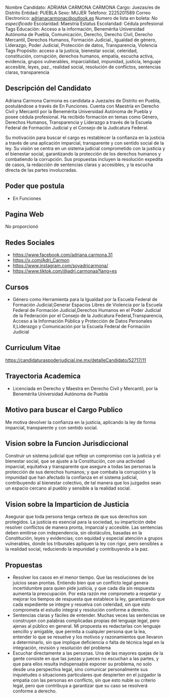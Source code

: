 Nombre Candidato: ADRIANA CARMONA CARMONA
Cargo: Juezas/es de Distrito
Entidad: PUEBLA
Sexo: MUJER
Telefono: 2225201589
Correo Electronico: adrianacarmonac@outlook.es
Numero de lista en boleta: *No especificado*
Escolaridad: Maestría
Estatus Escolaridad: Cédula profesional
Tags Educación: Acceso a la información, Benemérita Universidad Autónoma de Puebla, Comunicación, Derecho, Derecho Civil, Derecho Mercantil, Derechos Humanos, Formación Judicial., Igualdad de género, Liderazgo, Poder Judicial, Protección de datos, Transparencia, Violencia
Tags Propósito: acceso a la justicia, bienestar social, celeridad, constitución, corrupción, derechos humanos, empatía, escucha activa, evidencia, grupos vulnerables, imparcialidad, impunidad, justicia, lenguaje accesible, leyes, paz., realidad social, resolución de conflictos, sentencias claras, transparencia


## Descripción del Candidato 

Adriana Carmona Carmona es candidata a Jueza/es de Distrito en Puebla, postulándose a través de En Funciones. Cuenta con Maestría en Derecho Civil y Mercantil por la Benemérita Universidad Autónoma de Puebla y posee cédula profesional. Ha recibido formación en temas como Género, Derechos Humanos, Transparencia y Liderazgo a través de la Escuela Federal de Formación Judicial y el Consejo de la Judicatura Federal.

Su motivación para buscar el cargo es restablecer la confianza en la justicia a través de una aplicación imparcial, transparente y con sentido social de la ley. Su visión se centra en un sistema judicial comprometido con la justicia y el bienestar social, garantizando la protección de los derechos humanos y combatiendo la corrupción. Sus propuestas incluyen la resolución expedita de casos, la redacción de sentencias claras y accesibles, y la escucha directa de las partes involucradas.


## Poder que postula

- En Funciones


## Pagina Web

No proporcionó


## Redes Sociales

- https://www.facebook.com/adriana.carmona.31
- https://x.com/Adri_Carmon
- https://www.instagram.com/soyadricarmona/
- https://www.tiktok.com/@adri.carmonaa?lang=es


## Cursos

- Género como Herramienta para la Igualdad por la Escuela Federal de Formación Judicial,Generar Espacios Libres de Violencia por la Escuela Federal de Formación Judicial,Derechos Humanos en el Poder Judicial de la Federación por el Consejo de la Judicatura Federal,Transparencia, Acceso a la Información Pública y Protección de Datos Personales II,Liderazgo y Comunicación por la Escuela Federal de Formación Judicial


## Curriculum Vitae

https://candidaturaspoderjudicial.ine.mx/detalleCandidato/52717/11


## Trayectoria Academica

- Licenciada en Derecho y Maestra en Derecho Civil y Mercantil, por la Benemérita Universidad Autónoma de Puebla


## Motivo para buscar el Cargo Publico

Me motiva devolver la confianza en la justicia, aplicando la ley de forma imparcial, transparente y con sentido social.


## Vision sobre la Funcion Jurisdiccional

Construir un sistema judicial que refleje un compromiso con la justicia y el bienestar social, que se ajuste a la Constitución, con una actividad imparcial, equitativa y transparente que asegure a todas las personas la protección de sus derechos humanos; y que combata la corrupción y la impunidad que han afectado la confianza en el sistema judicial, contribuyendo al bienestar colectivo, de tal manera que los juzgados sean un espacio cercano al pueblo y sensible a la realidad social.


## Vision sobre la Imparticion de Justicia

Asegurar que toda persona tenga certeza de que sus derechos son protegidos. La justicia es esencial para la sociedad, su impartición debe resolver conflictos de manera pronta, imparcial y accesible. Las sentencias deben emitirse con independencia, sin obstáculos, basadas en la Constitución, leyes y evidencias; con equidad y especial atención a grupos vulnerables, donde los tribunales apliquen la ley con rigor, pero sensibles a la realidad social, reduciendo la impunidad y contribuyendo a la paz.


## Propuestas

- Resolver los casos en el menor tiempo. Que las resoluciones de los juicios sean prontas. Entiendo bien que un conflicto legal genera incertidumbre para quien pide justicia, y que cada día sin respuesta aumenta la preocupación. Por esta razón me comprometo a respetar y mejorar los tiempos de respuesta que establece la ley, garantizando que cada expediente se integre y resuelva con celeridad, sin que esto comprometa el estudio integral y resolución conforme a derecho.
- Sentencias claras y fáciles de entender. Muchas veces las sentencias se construyen con palabras complicadas propias del lenguaje legal, pero ajenas al público en general. Mi propuesta es redactarlas con lenguaje sencillo y amigable, que permita a cualquier persona que la lea, entender lo que se resuelve y los motivos y razonamientos que llevaron a determinarlo, sin que implique deficiencia o falta de técnica legal en la integración, revisión y resolución del problema
- Escuchar directamente a las personas. Una de las mayores quejas de la gente consiste en que las juezas y jueces no escuchan a las partes, y que para ellos resulta indispensable exponer su problema, no solo desde una perspectiva legal, sino comunicar personalmente sus inquietudes o situaciones particulares que despierten en el juzgador la empatía con las personas en conflicto, sin que esto nuble su criterio legal, pero que contribuya a garantizar que su caso se resolverá conforme a derecho.

